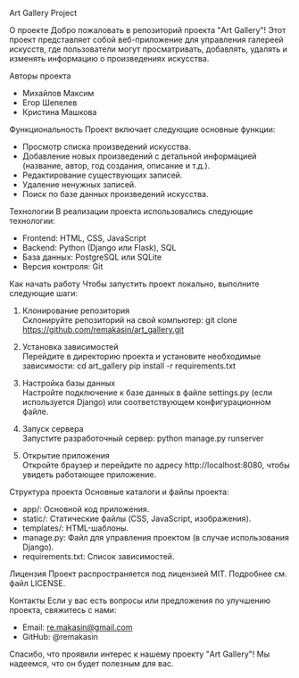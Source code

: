 Art Gallery Project

О проекте
Добро пожаловать в репозиторий проекта "Art Gallery"! Этот проект представляет собой веб-приложение для управления галереей искусств, где пользователи могут просматривать, добавлять, удалять и изменять информацию о произведениях искусства.

Авторы проекта
- Михайлов Максим
- Егор Шепелев
- Кристина Машкова

Функциональность
Проект включает следующие основные функции:
- Просмотр списка произведений искусства.
- Добавление новых произведений с детальной информацией (название, автор, год создания, описание и т.д.).
- Редактирование существующих записей.
- Удаление ненужных записей.
- Поиск по базе данных произведений искусства.

Технологии
В реализации проекта использовались следующие технологии:
- Frontend: HTML, CSS, JavaScript
- Backend: Python (Django или Flask), SQL
- База данных: PostgreSQL или SQLite
- Версия контроля: Git

Как начать работу
Чтобы запустить проект локально, выполните следующие шаги:

1. Клонирование репозитория  
   Склонируйте репозиторий на свой компьютер:
   git clone https://github.com/remakasin/art_gallery.git

2. Установка зависимостей  
   Перейдите в директорию проекта и установите необходимые зависимости:
   cd art_gallery
   pip install -r requirements.txt

3. Настройка базы данных  
   Настройте подключение к базе данных в файле settings.py (если используется Django) или соответствующем конфигурационном файле.

4. Запуск сервера  
   Запустите разработочный сервер:
   python manage.py runserver

5. Открытие приложения  
   Откройте браузер и перейдите по адресу http://localhost:8080, чтобы увидеть работающее приложение.

Структура проекта
Основные каталоги и файлы проекта:
- app/: Основной код приложения.
- static/: Статические файлы (CSS, JavaScript, изображения).
- templates/: HTML-шаблоны.
- manage.py: Файл для управления проектом (в случае использования Django).
- requirements.txt: Список зависимостей.

Лицензия
Проект распространяется под лицензией MIT. Подробнее см. файл LICENSE.

Контакты
Если у вас есть вопросы или предложения по улучшению проекта, свяжитесь с нами:
- Email: re.makasin@gmail.com
- GitHub: @remakasin

Спасибо, что проявили интерес к нашему проекту "Art Gallery"! Мы надеемся, что он будет полезным для вас.
